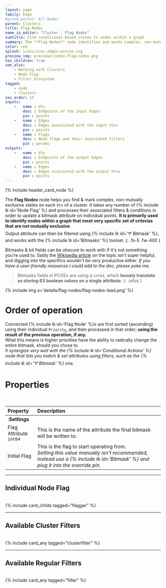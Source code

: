 ```yaml
---
layout: page
family: Edge
#grand_parent: All Nodes
parent: Clusters
title: Flag Nodes
name_in_editor: "Cluster : Flag Nodes"
subtitle: Find conditional-based states to nodes within a graph
summary: The **Flag Nodes** node identifies and marks complex, non-mutually exclusive states within a cluster by applying filters and conditions to bitmask attributes, allowing for fine-tuned control over node selection and flagging based on specific criteria.
color: red
splash: icons/icon_edges-extras.svg
preview_img: previews/index-flag-nodes.png
has_children: true
see_also:
    - Working with Clusters
    - Node Flag
    - Filter Ecosystem
tagged: 
    - node
    - clusters
nav_order: 13
inputs:
    -   name : Vtx
        desc : Endpoints of the input Edges
        pin : points
    -   name : Edges
        desc : Edges associated with the input Vtxs
        pin : points
    -   name : Flags
        desc : Node flags and their associated filters
        pin : params
outputs:
    -   name : Vtx
        desc : Endpoints of the output Edges
        pin : points
    -   name : Edges
        desc : Edges associated with the output Vtxs
        pin : points
---
```


{% include header_card_node %}

The **Flag Nodes** node helps you find & mark complex, non-mutually exclusive states on each `Vtx` of a cluster. It takes any number of {% include lk id='Node Flag' %} and processes their associated filters & conditions in order to update a bitmask attribute on individual points. **It is primarily used to identify nodes within a graph that meet very specific set of criterias that are not mutually exclusive**.  
Output attribute can then be filtered using {% include lk id='🝖 Bitmask' %}, and works with the {% include lk id='Bitmasks' %} toolset.
{: .fs-5 .fw-400 } 

Bitmasks & bit fields can be obscure to work with if it's not something you're used to. Sadly the [Wikipedia article](https://en.wikipedia.org/wiki/Mask_(computing)) on the topic isn't super helpful, and digging into the specifics wouldn't be very productive either. *If you have a user-friendly resources I could add to the doc, please poke me.*  

> Bitmasks fields in PCGEx are using a `int64`, which **loosely translate as storing 63 boolean values on a single attribute**.
{: .infos }


{% include img a='details/flag-nodes/flag-nodes-lead.png' %}

# Order of operation

Connected {% include lk id='Flag Node' %}s are first sorted (ascending) using their individual `Priority`, and then processed in that order; **using the result of the previous operation, if any.**  
What this means is higher priorities have the ability to radically change the entire bitmask, should you chose to.  
*It synergize very well with the {% include lk id='Conditional Actions' %} node that lets you match & set attributes using filters; such as the {% include lk id='🝖 Bitmask' %} one.*

# Properties
<br>

| Property       | Description          |
|:-------------|:------------------|
|:**Settings**||
| Flag Attribute<br>`int64`           | This is the name of the attribute the final bitmask will be written to.  |
| Initial Flag | This is the flag to start operating from.<br>*Setting this value manually isn't recommended, instead use a {% include lk id='Bitmask' %} and plug it into the override pin.*  |

---
## Individual Node Flag
<br>
{% include card_childs tagged="flagger" %}

---
## Available Cluster Filters
<br>
{% include card_any tagged="clusterfilter" %}

---
## Available Regular Filters
<br>
{% include card_any tagged="filter" %}
